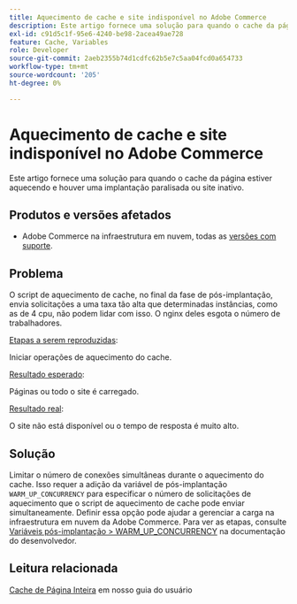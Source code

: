 ```yaml
---
title: Aquecimento de cache e site indisponível no Adobe Commerce
description: Este artigo fornece uma solução para quando o cache da página estiver aquecendo e houver uma implantação paralisada ou site inativo.
exl-id: c91d5c1f-95e6-4240-be98-2acea49ae728
feature: Cache, Variables
role: Developer
source-git-commit: 2aeb2355b74d1cdfc62b5e7c5aa04fcd0a654733
workflow-type: tm+mt
source-wordcount: '205'
ht-degree: 0%

---
```


# Aquecimento de cache e site indisponível no Adobe Commerce

Este artigo fornece uma solução para quando o cache da página estiver aquecendo e houver uma implantação paralisada ou site inativo.

## Produtos e versões afetados

* Adobe Commerce na infraestrutura em nuvem, todas as [versões com suporte](https://magento.com/sites/default/files/magento-software-lifecycle-policy.pdf).

## Problema

O script de aquecimento de cache, no final da fase de pós-implantação, envia solicitações a uma taxa tão alta que determinadas instâncias, como as de 4 cpu, não podem lidar com isso. O nginx deles esgota o número de trabalhadores.

<u>Etapas a serem reproduzidas</u>:

Iniciar operações de aquecimento do cache.

<u>Resultado esperado</u>:

Páginas ou todo o site é carregado.

<u>Resultado real</u>:

O site não está disponível ou o tempo de resposta é muito alto.

## Solução

Limitar o número de conexões simultâneas durante o aquecimento do cache. Isso requer a adição da variável de pós-implantação `WARM_UP_CONCURRENCY` para especificar o número de solicitações de aquecimento que o script de aquecimento de cache pode enviar simultaneamente. Definir essa opção pode ajudar a gerenciar a carga na infraestrutura em nuvem da Adobe Commerce. Para ver as etapas, consulte [Variáveis pós-implantação > WARM\_UP\_CONCURRENCY](https://experienceleague.adobe.com/pt-br/docs/commerce-cloud-service/user-guide/configure/env/stage/variables-post-deploy#warm_up_concurrency) na documentação do desenvolvedor.

## Leitura relacionada

[Cache de Página Inteira](https://experienceleague.adobe.com/pt-br/docs/commerce-admin/systems/tools/cache-management#full-page-caching) em nosso guia do usuário
